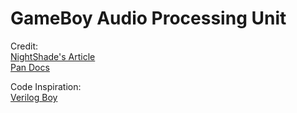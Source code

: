 # GameBoy Audio Processing Unit



Credit:  
    [NightShade's Article](https://nightshade256.github.io/2021/03/27/gb-sound-emulation.html)  
    [Pan Docs](https://gbdev.io/pandocs/)  


Code Inspiration:  
    [Verilog Boy](https://github.com/zephray/VerilogBoy)
